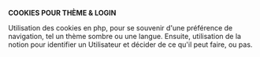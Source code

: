 **COOKIES POUR THÈME & LOGIN** 

Utilisation des cookies en php, pour  se souvenir d'une préférence de navigation, tel un thème sombre ou une langue. Ensuite, utilisation de la notion pour identifier un Utilisateur et décider de ce qu'il peut faire, ou pas.

